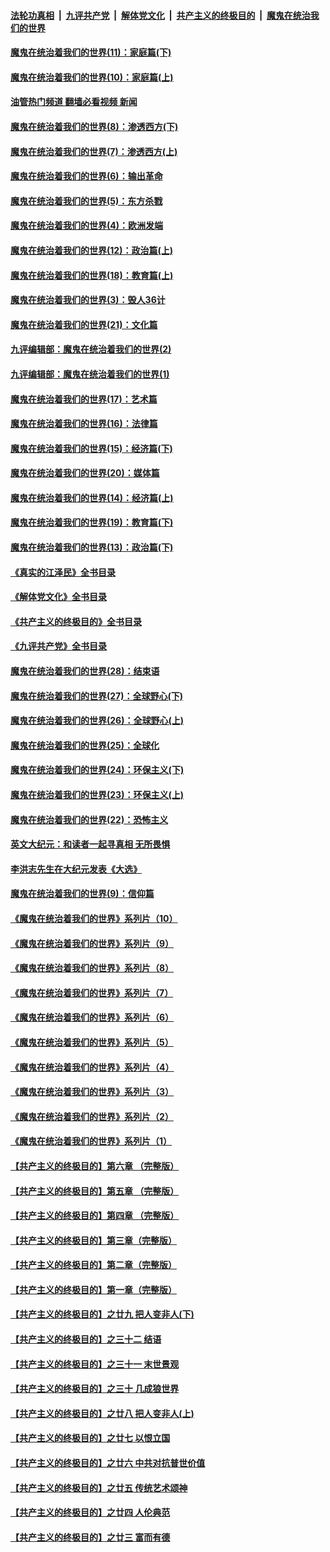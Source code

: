 ####  [法轮功真相](../../../../basic/blob/master/README.md?t=12210412) &nbsp;|&nbsp; [九评共产党](../../../../9ping.md/blob/master/README.md?t=12210412) &nbsp;|&nbsp; [解体党文化](../../../../jtdwh.md/blob/master/README.md?t=12210412)  &nbsp;|&nbsp; [共产主义的终极目的](../../../../gczydzjmd.md/blob/master/README.md?t=12210412) &nbsp;|&nbsp; [魔鬼在统治我们的世界](../../../../mgztzwmdsj.md/blob/master/README.md?t=12210412) 

#### [魔鬼在统治着我们的世界(11)：家庭篇(下)](../pages/nsc422/n10440961.md?t=12210412) 

#### [魔鬼在统治着我们的世界(10)：家庭篇(上)](../pages/nsc422/n10435448.md?t=12210412) 

#### [油管热门频道 翻墙必看视频 新闻](http://129.146.143.75:81/youtube.html?12210412)

#### [魔鬼在统治着我们的世界(8)：渗透西方(下)](../pages/nsc422/n10429603.md?t=12210412) 

#### [魔鬼在统治着我们的世界(7)：渗透西方(上)](../pages/nsc422/n10426013.md?t=12210412) 

#### [魔鬼在统治着我们的世界(6)：输出革命](../pages/nsc422/n10421536.md?t=12210412) 

#### [魔鬼在统治着我们的世界(5)：东方杀戮](../pages/nsc422/n10417707.md?t=12210412) 

#### [魔鬼在统治着我们的世界(4)：欧洲发端](../pages/nsc422/n10414890.md?t=12210412) 

#### [魔鬼在统治着我们的世界(12)：政治篇(上)](../pages/nsc422/n10444576.md?t=12210412) 

#### [魔鬼在统治着我们的世界(18)：教育篇(上)](../pages/nsc422/n10526970.md?t=12210412) 

#### [魔鬼在统治着我们的世界(3)：毁人36计](../pages/nsc422/n10411583.md?t=12210412) 

#### [魔鬼在统治着我们的世界(21)：文化篇](../pages/nsc422/n10597706.md?t=12210412) 

#### [九评编辑部：魔鬼在统治着我们的世界(2)](../pages/nsc422/n10410036.md?t=12210412) 

#### [九评编辑部：魔鬼在统治着我们的世界(1)](../pages/nsc422/n10406825.md?t=12210412) 

#### [魔鬼在统治着我们的世界(17)：艺术篇](../pages/nsc422/n10499093.md?t=12210412) 

#### [魔鬼在统治着我们的世界(16)：法律篇](../pages/nsc422/n10485969.md?t=12210412) 

#### [魔鬼在统治着我们的世界(15)：经济篇(下)](../pages/nsc422/n10469975.md?t=12210412) 

#### [魔鬼在统治着我们的世界(20)：媒体篇](../pages/nsc422/n10586579.md?t=12210412) 

#### [魔鬼在统治着我们的世界(14)：经济篇(上)](../pages/nsc422/n10457370.md?t=12210412) 

#### [魔鬼在统治着我们的世界(19)：教育篇(下)](../pages/nsc422/n10564808.md?t=12210412) 

#### [魔鬼在统治着我们的世界(13)：政治篇(下)](../pages/nsc422/n10448270.md?t=12210412) 

#### [《真实的江泽民》全书目录](../pages/nsc422/n13721399.md?t=12210412) 

#### [《解体党文化》全书目录](../pages/nsc422/n13721157.md?t=12210412) 

#### [《共产主义的终极目的》全书目录](../pages/nsc422/n13721048.md?t=12210412) 

#### [《九评共产党》全书目录](../pages/nsc422/n13708085.md?t=12210412) 

#### [魔鬼在统治着我们的世界(28)：结束语](../pages/nsc422/n10936246.md?t=12210412) 

#### [魔鬼在统治着我们的世界(27)：全球野心(下)](../pages/nsc422/n10928319.md?t=12210412) 

#### [魔鬼在统治着我们的世界(26)：全球野心(上)](../pages/nsc422/n10900318.md?t=12210412) 

#### [魔鬼在统治着我们的世界(25)：全球化](../pages/nsc422/n10788205.md?t=12210412) 

#### [魔鬼在统治着我们的世界(24)：环保主义(下)](../pages/nsc422/n10695307.md?t=12210412) 

#### [魔鬼在统治着我们的世界(23)：环保主义(上)](../pages/nsc422/n10688613.md?t=12210412) 

#### [魔鬼在统治着我们的世界(22)：恐怖主义](../pages/nsc422/n10614727.md?t=12210412) 

#### [英文大纪元：和读者一起寻真相 无所畏惧](../pages/nsc422/n12542027.md?t=12210412) 

#### [李洪志先生在大纪元发表《大选》](../pages/nsc422/n12534746.md?t=12210412) 

#### [魔鬼在统治着我们的世界(9)：信仰篇](../pages/nsc422/n10432159.md?t=12210412) 

#### [《魔鬼在统治着我们的世界》系列片（10）](../pages/nsc422/n12292670.md?t=12210412) 

#### [《魔鬼在统治着我们的世界》系列片（9）](../pages/nsc422/n12290859.md?t=12210412) 

#### [《魔鬼在统治着我们的世界》系列片（8）](../pages/nsc422/n12287445.md?t=12210412) 

#### [《魔鬼在统治着我们的世界》系列片（7）](../pages/nsc422/n12283425.md?t=12210412) 

#### [《魔鬼在统治着我们的世界》系列片（6）](../pages/nsc422/n12282314.md?t=12210412) 

#### [《魔鬼在统治着我们的世界》系列片（5）](../pages/nsc422/n12281419.md?t=12210412) 

#### [《魔鬼在统治着我们的世界》系列片（4）](../pages/nsc422/n12274024.md?t=12210412) 

#### [《魔鬼在统治着我们的世界》系列片（3）](../pages/nsc422/n12271322.md?t=12210412) 

#### [《魔鬼在统治着我们的世界》系列片（2）](../pages/nsc422/n12269049.md?t=12210412) 

#### [《魔鬼在统治着我们的世界》系列片（1）](../pages/nsc422/n12267575.md?t=12210412) 

#### [【共产主义的终极目的】第六章 （完整版）](../pages/nsc422/n11428913.md?t=12210412) 

#### [【共产主义的终极目的】第五章 （完整版）](../pages/nsc422/n11428912.md?t=12210412) 

#### [【共产主义的终极目的】第四章 （完整版）](../pages/nsc422/n11428907.md?t=12210412) 

#### [【共产主义的终极目的】第三章（完整版）](../pages/nsc422/n11428848.md?t=12210412) 

#### [【共产主义的终极目的】第二章（完整版）](../pages/nsc422/n11428831.md?t=12210412) 

#### [【共产主义的终极目的】第一章（完整版）](../pages/nsc422/n11417651.md?t=12210412) 

#### [【共产主义的终极目的】之廿九 把人变非人(下)](../pages/nsc422/n11344140.md?t=12210412) 

#### [【共产主义的终极目的】之三十二 结语](../pages/nsc422/n11360535.md?t=12210412) 

#### [【共产主义的终极目的】之三十一 末世景观](../pages/nsc422/n11351129.md?t=12210412) 

#### [【共产主义的终极目的】之三十 几成狼世界](../pages/nsc422/n11348280.md?t=12210412) 

#### [【共产主义的终极目的】之廿八 把人变非人(上)](../pages/nsc422/n11340492.md?t=12210412) 

#### [【共产主义的终极目的】之廿七 以恨立国](../pages/nsc422/n11336944.md?t=12210412) 

#### [【共产主义的终极目的】之廿六 中共对抗普世价值](../pages/nsc422/n11324785.md?t=12210412) 

#### [【共产主义的终极目的】之廿五 传统艺术颂神](../pages/nsc422/n11296396.md?t=12210412) 

#### [【共产主义的终极目的】之廿四 人伦典范](../pages/nsc422/n11296397.md?t=12210412) 

#### [【共产主义的终极目的】之廿三 富而有德](../pages/nsc422/n11283598.md?t=12210412) 

<img src='http://gfw-breaker.win/goodnews/indexes/nsc422.md' width='0px' height='0px'/>
